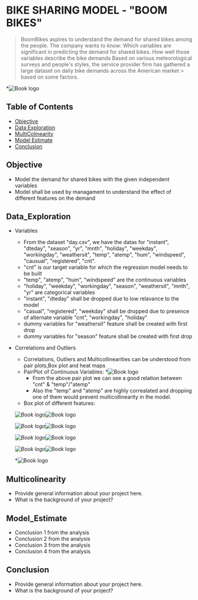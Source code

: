 # BIKE SHARING MODEL - "BOOM BIKES" 
> BoomBikes aspires to understand the demand for shared bikes among the people. 
> The company wants to know: 
> Which variables are significant in predicting the demand for shared bikes.
> How well those variables describe the bike demands
> Based on various meteorological surveys and people's styles, the service provider firm has gathered a large dataset on daily bike demands across the American market > based on some factors.

*![Book logo](/BSS.jpg)

## Table of Contents
* [Objective](#Objective)
* [Data Exploration](#Data_Exploration)
* [MultiColinearity](#Multicolinearity)
* [Model Estimate](#Model_Estimate)
* [Conclusion](#Conclusion)

<!-- You can include any other section that is pertinent to your problem -->

## Objective
- Model the demand for shared bikes with the given independent variables
- Model shall be used by managament to understand the effect of different features on the demand
<!-- You don't have to answer all the questions - just the ones relevant to your project. -->

## Data_Exploration
-  Variables
    -   From the dataset "day.csv", we have the datas for "instant", "dteday", "season", "yr", "mnth", "holiday", "weekday", "workingday", "weathersit", "temp",    "atemp", "hum", "windspeed", "causual", "registered", "cnt". 
    -   "cnt" is our target variable for which the regression model needs to be built
    -   "temp", "atemp", "hum", "windspeed" are the continuous variables
    -   "holiday", "weekday", "workingday", "season", "weathersit", "mnth", "yr" are categorical variables
    -   "instant", "dteday" shall be dropped due to low relavance to the model 
    -   "casual", "registered", "weekday" shall be dropped due to presence of alternate variable "cnt", "workingday", "holiday"
    -   dummy variables for "weathersit" feature shall be created with first drop
    -   dummy variables for "season" feature shall be created with first drop
- Correlations and Outliers
    -   Correlations, Outliers and Multicollinearities can be understood from pair plots,Box plot and heat maps
    -   PairPlot of Continuous Variables:
*![Book logo](/PP_BS_YR.png)
        -   From the above pair plot we can see a good relation between "cnt" & "temp"/"atemp"
        -   Also the "temp" and "atemp" are highly correalated and dropping one of them would prevent multicollinearity in the model.
    -   Box plot of different features:
    
    *![Book logo](/seasons.PNG)*![Book logo](/weather.PNG)
    
    *![Book logo](/holiday.PNG)*![Book logo](/workingday.PNG)
    
    *![Book logo](/cnt.PNG)*![Book logo](/atemp.PNG)
    
    *![Book logo](/hum.PNG)*![Book logo](/windspeed.PNG)
    
    *![Book logo](/month.PNG)


## Multicolinearity
- Provide general information about your project here.
- What is the background of your project?

## Model_Estimate
- Conclusion 1 from the analysis
- Conclusion 2 from the analysis
- Conclusion 3 from the analysis
- Conclusion 4 from the analysis

## Conclusion
- Provide general information about your project here.
- What is the background of your project?
<!-- You don't have to answer all the questions - just the ones relevant to your project. -->
